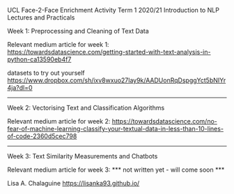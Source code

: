 UCL Face-2-Face Enrichment Activity Term 1 2020/21 Introduction to NLP Lectures and Practicals

Week 1: Preprocessing and Cleaning of Text Data

Relevant medium article for week 1: https://towardsdatascience.com/getting-started-with-text-analysis-in-python-ca13590eb4f7

datasets to try out yourself https://www.dropbox.com/sh/ixv8wxuo27lay9k/AADUonRqDspggYct5bNIYr4ja?dl=0

****************************************************************************************

Week 2: Vectorising Text and Classification Algorithms

Relevant medium article for week 2: https://towardsdatascience.com/no-fear-of-machine-learning-classify-your-textual-data-in-less-than-10-lines-of-code-2360d5cec798

****************************************************************************************

Week 3: Text Similarity Measurements and Chatbots

Relevant medium article for week 3: *** not written yet - will come soon ***







Lisa A. Chalaguine
https://lisanka93.github.io/
